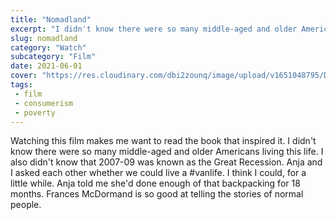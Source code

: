 ```yaml
--- 
title: "Nomadland"
excerpt: "I didn't know there were so many middle-aged and older Americans living this life"
slug: nomadland
category: "Watch"
subcategory: "Film"
date: 2021-06-01
cover: "https://res.cloudinary.com/dbi2zounq/image/upload/v1651048795/Digital%20garden/media/nomadland_ebf4xs.jpg"
tags:
 - film
 - consumerism
 - poverty
---
```

Watching this film makes me want to read the book that inspired it. I didn't know there were so many middle-aged and older Americans living this life. I also didn't know that 2007-09 was known as the Great Recession. Anja and I asked each other whether we could live a #vanlife. I think I could, for a little while. Anja told me she'd done enough of that backpacking for 18 months. Frances McDormand is so good at telling the stories of normal people.